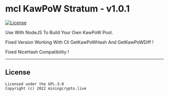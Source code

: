 mcl KawPoW Stratum - v1.0.1
================

[![License](https://img.shields.io/badge/license-GPL--3.0-blue)](https://opensource.org/licenses/GPL-3.0)

Use With NodeJS To Build Your Own KawPoW Pool.

Fixed Version Working With Cli GetKawPoWHash And GetKawPoWDiff !

Fixed NiceHash Compatibility !

    
-------

## License
```
Licensed under the GPL-3.0
Copyright (c) 2022 miningcrypto.live
```
